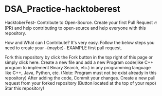 # DSA_Practice-hacktoberest

HacktoberFest- Contribute to Open-Source.
Create your first Pull Request 🔥(PR) and help contributing to open-source and help everyone with this repository.


 How and What can I Contribute?
It's very easy. Follow the below steps you need to create your -(maybe)- EXAMPLE first pull request.

Fork this repository by click the Fork button in the top right of this page or simply click here.
Create a new file and add a new Program code(like C++ program to implement Binary Search, etc.) in any programming language like C++, Java, Python, etc. (Note: Program must not be exist already in this repository)
After adding the code, Commit your changes.
Create a new pull request from your forked repository (Button located at the top of your repo)
Star this repository!

